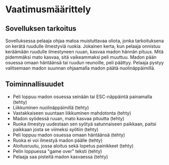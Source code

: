 # Vaatimusmäärittely

## Sovelluksen tarkoitus

Sovelluksessa pelaaja ohjaa matoa muistuttavaa oliota, jonka tarkoituksena on kerätä ruudulle ilmestyviä ruokia. 
Jokainen kerta, kun pelaaja onnistuu keräämään ruudulle ilmestyneen ruuan, kasvaa madon hännän pituus. Mitä pidemmäksi 
mato kasvaa, sitä vaikeammaksi peli muuttuu. Madon pään osuessa omaan häntäänsä tai ruudun reunoille, peli päättyy. 
Pelaaja pystyy valitsemaan madon suunnan ohjaamalla madon päätä nuolinäppäimillä.


## Toiminnallisuudet

- Peli loppuu madon osuessa seinään tai ESC-näppäintä painamalla (tehty)
- Liikkuminen nuolinäppäimillä (tehty)
- Vastakkaiseen suuntaan liikkuminen mahdotonta (tehty)
- Madon syödessä ruuan, mato kasvaa pituutta (tehty)
- Ruoka ilmestyy uudestaan sen syötyä satunnaiseen paikkaan, paitsi paikkaan josta se viimeksi syötiin (tehty)
- Peli loppuu madon osuessa omaan häntäänsä (tehty)
- Ruoka ei voi ilmestyä madon päälle (tehty)
- Aloitusruutu, jossa aloitus sekä lopetus painikkeet (tehty)
- Pelin loppuessa "game over" teksti (tehty)
- Pelaaja saa pisteitä madon kasvaessa (tehty)

